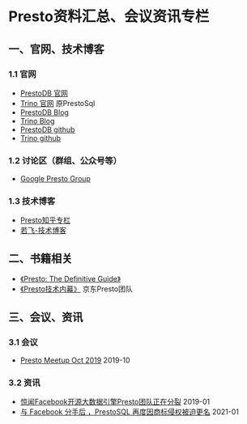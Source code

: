 # Presto资料汇总、会议资讯专栏

## 一、官网、技术博客
### 1.1 官网
- [PrestoDB 官网](https://prestodb.io/)
- [Trino 官网](https://trino.io/)     原PrestoSql
- [PrestoDB Blog](https://prestodb.io/blog/index.html)
- [Trino Blog](https://trino.io/blog/)
- [PrestoDB github](https://github.com/prestodb/presto)
- [Trino github](https://github.com/trinodb/trino)

### 1.2 讨论区（群组、公众号等）
- [Google Presto Group](https://groups.google.com/g/presto-users)


### 1.3 技术博客
- [Presto知乎专栏](https://www.zhihu.com/column/presto-cn)
- [若飞-技术博客](http://armsword.com/archives/)






## 二、书籍相关
- [《Presto: The Definitive Guide》](https://trino.io/blog/2020/04/11/the-definitive-guide.html)
- [《Presto技术内幕》](https://book.douban.com/subject/26855863/)    京东Presto团队






## 三、会议、资讯
### 3.1 会议
- [Presto Meetup Oct 2019](https://zhuanlan.zhihu.com/p/88350254)    2019-10

### 3.2 资讯
- [惊闻Facebook开源大数据引擎Presto团队正在分裂](https://zhuanlan.zhihu.com/p/55628236)    2019-01
- [与 Facebook 分手后 ，PrestoSQL 再度因商标侵权被迫更名](https://www.infoq.cn/article/WmH0WXhqsWqpHDm6PpjC)    2021-01



